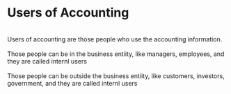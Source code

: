 # Users of Accounting
<br> Users of accounting are those people who use the accounting information.<br>
<br> Those people can be in the business entiity, like managers, employees, and they are called internl users<br>
<br> Those people can be outside the business entiity, like customers, investors, government, and they are called internl users<br>
